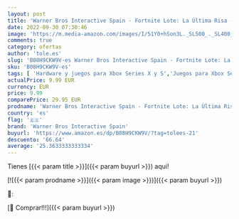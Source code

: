 ```yaml
---
layout: post
title: 'Warner Bros Interactive Spain - Fortnite Lote: La Última Risa - Xbox - Código de Descarga [Edición: España]'
date: 2022-09-30 07:30:46
image: 'https://m.media-amazon.com/images/I/51Y0+hSon3L._SL500_._SL400_.jpg'
comments: true
category: ofertas
author: 'tole.es'
slug: 'B08H9CKW9V-es Warner Bros Interactive Spain - Fortnite Lote: La Última...'
sku: 'B08H9CKW9V-es'
tags: [ 'Hardware y juegos para Xbox Series X y S','Juegos para Xbox Series X y S','Videojuegos','warner bros interactive spain','xbox','🇪🇸', ]
actualPrice: 9.99 EUR
currency: EUR
price: 9.99
comparePrice: 29.95 EUR
prodname: 'Warner Bros Interactive Spain - Fortnite Lote: La Última Risa - Xbox - Código de Descarga [Edición: España]'
country: 'es'
flag: '🇪🇸'
brand: 'Warner Bros Interactive Spain'
buyurl: 'https://www.amazon.es/dp/B08H9CKW9V/?tag=tolees-21'
descuento: '66.64'
average: '25.3633333333334'
---
```


Tienes [{{< param title >}}]({{< param buyurl >}}) aqui!

[![{{< param prodname >}}]({{< param image >}})]({{< param buyurl >}})

🔎:


[🛒 Comprar!!!]({{< param buyurl >}})
